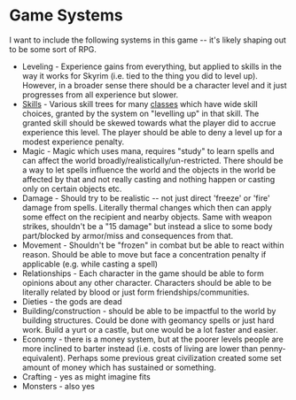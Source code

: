 # Game Systems

I want to include the following systems in this game -- it's likely shaping out to be some sort of RPG.

- Leveling - Experience gains from everything, but applied to skills in the way it works for Skyrim (i.e. tied to the thing you did to level up). However, in a broader sense there should be a character level and it just progresses from all experience but slower.
- [Skills](Skills.md) - Various skill trees for many [classes](Classes.md) which have wide skill choices, granted by the system on "levelling up" in that skill. The granted skill should be skewed towards what the player did to accrue experience this level. The player should be able to deny a level up for a modest experience penalty.
- Magic - Magic which uses mana, requires "study" to learn spells and can affect the world broadly/realistically/un-restricted. There should be a way to let spells influence the world and the objects in the world be affected by that and not really casting and nothing happen or casting only on certain objects etc. 
- Damage - Should try to be realistic -- not just direct 'freeze' or 'fire' damage from spells. Literally thermal changes which then can apply some effect on the recipient and nearby objects. Same with weapon strikes, shouldn't be a "15 damage" but instead a slice to some body part/blocked by armor/miss and consequences from that. 
- Movement - Shouldn't be "frozen" in combat but be able to react within reason. Should be able to move but face a concentration penalty if applicable (e.g. while casting a spell)
- Relationships - Each character in the game should be able to form opinions about any other character. Characters should be able to be literally related by blood or just form friendships/communities.
- Dieties - the gods are dead
- Building/construction - should be able to be impactful to the world by building structures. Could be done with geomancy spells or just hard work. Build a yurt or a castle, but one would be a lot faster and easier.
- Economy - there is a money system, but at the poorer levels people are more inclined to barter instead (i.e. costs of living are lower than penny-equivalent). Perhaps some previous great civilization created some set amount of money which has sustained or something. 
- Crafting - yes as might imagine fits
- Monsters - also yes

